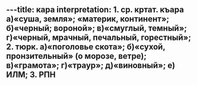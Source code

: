 ---title: кара
interpretation: 1. ср. кртат. къара а)«суша, земля»; «материк, континент»; б)«черный; вороной»; в)«смуглый, темный»; г)«черный, мрачный, печальный, горестный»; 2. тюрк. а)«поголовье скота»; б)«сухой, пронзительный» (о морозе, ветре); в)«грамота»; г)«траур»; д)«виновный»; е) ИЛМ; 3. РПН
---
